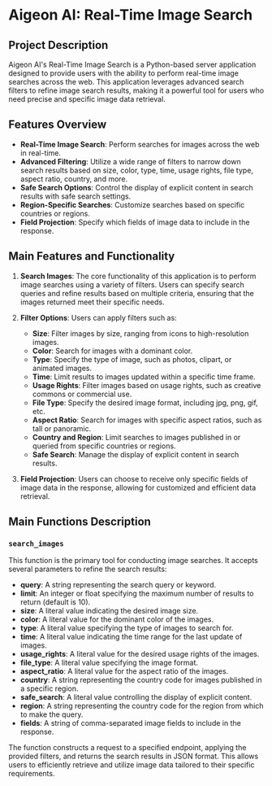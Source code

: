 # Aigeon AI: Real-Time Image Search

## Project Description

Aigeon AI's Real-Time Image Search is a Python-based server application designed to provide users with the ability to perform real-time image searches across the web. This application leverages advanced search filters to refine image search results, making it a powerful tool for users who need precise and specific image data retrieval.

## Features Overview

- **Real-Time Image Search**: Perform searches for images across the web in real-time.
- **Advanced Filtering**: Utilize a wide range of filters to narrow down search results based on size, color, type, time, usage rights, file type, aspect ratio, country, and more.
- **Safe Search Options**: Control the display of explicit content in search results with safe search settings.
- **Region-Specific Searches**: Customize searches based on specific countries or regions.
- **Field Projection**: Specify which fields of image data to include in the response.

## Main Features and Functionality

1. **Search Images**: The core functionality of this application is to perform image searches using a variety of filters. Users can specify search queries and refine results based on multiple criteria, ensuring that the images returned meet their specific needs.

2. **Filter Options**: Users can apply filters such as:
   - **Size**: Filter images by size, ranging from icons to high-resolution images.
   - **Color**: Search for images with a dominant color.
   - **Type**: Specify the type of image, such as photos, clipart, or animated images.
   - **Time**: Limit results to images updated within a specific time frame.
   - **Usage Rights**: Filter images based on usage rights, such as creative commons or commercial use.
   - **File Type**: Specify the desired image format, including jpg, png, gif, etc.
   - **Aspect Ratio**: Search for images with specific aspect ratios, such as tall or panoramic.
   - **Country and Region**: Limit searches to images published in or queried from specific countries or regions.
   - **Safe Search**: Manage the display of explicit content in search results.

3. **Field Projection**: Users can choose to receive only specific fields of image data in the response, allowing for customized and efficient data retrieval.

## Main Functions Description

### `search_images`

This function is the primary tool for conducting image searches. It accepts several parameters to refine the search results:

- **query**: A string representing the search query or keyword.
- **limit**: An integer or float specifying the maximum number of results to return (default is 10).
- **size**: A literal value indicating the desired image size.
- **color**: A literal value for the dominant color of the images.
- **type**: A literal value specifying the type of images to search for.
- **time**: A literal value indicating the time range for the last update of images.
- **usage_rights**: A literal value for the desired usage rights of the images.
- **file_type**: A literal value specifying the image format.
- **aspect_ratio**: A literal value for the aspect ratio of the images.
- **country**: A string representing the country code for images published in a specific region.
- **safe_search**: A literal value controlling the display of explicit content.
- **region**: A string representing the country code for the region from which to make the query.
- **fields**: A string of comma-separated image fields to include in the response.

The function constructs a request to a specified endpoint, applying the provided filters, and returns the search results in JSON format. This allows users to efficiently retrieve and utilize image data tailored to their specific requirements.